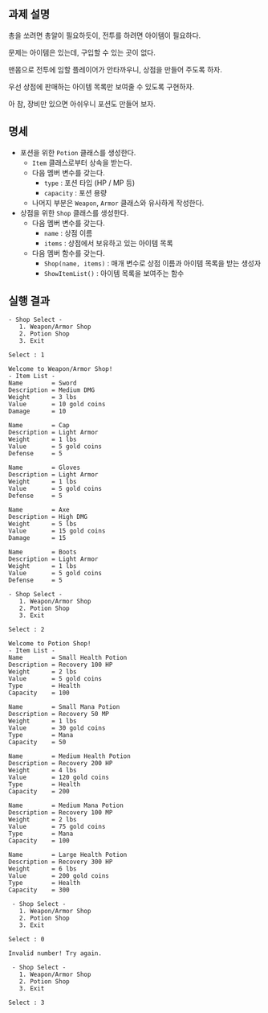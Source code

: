 ## 과제 설명

총을 쏘려면 총알이 필요하듯이, 전투를 하려면 아이템이 필요하다.

문제는 아이템은 있는데, 구입할 수 있는 곳이 없다.

맨몸으로 전투에 임할 플레이어가 안타까우니, 상점을 만들어 주도록 하자.

우선 상점에 판매하는 아이템 목록만 보여줄 수 있도록 구현하자.

아 참, 장비만 있으면 아쉬우니 포션도 만들어 보자.

## 명세

- 포션을 위한 `Potion` 클래스를 생성한다.
   - `Item` 클래스로부터 상속을 받는다.
   - 다음 멤버 변수를 갖는다.
      - `type` : 포션 타입 (HP / MP 등)
      - `capacity` : 포션 용량
   - 나머지 부분은 `Weapon`, `Armor` 클래스와 유사하게 작성한다.
- 상점을 위한 `Shop` 클래스를 생성한다.
   - 다음 멤버 변수를 갖는다.
      - `name` : 상점 이름
      - `items` : 상점에서 보유하고 있는 아이템 목록
   - 다음 멤버 함수를 갖는다.
      - `Shop(name, items)` : 매개 변수로 상점 이름과 아이템 목록을 받는 생성자
      - `ShowItemList()` : 아이템 목록을 보여주는 함수

## 실행 결과

```
- Shop Select -
   1. Weapon/Armor Shop
   2. Potion Shop
   3. Exit

Select : 1

Welcome to Weapon/Armor Shop!
- Item List -
Name        = Sword
Description = Medium DMG
Weight      = 3 lbs
Value       = 10 gold coins
Damage      = 10

Name        = Cap
Description = Light Armor
Weight      = 1 lbs
Value       = 5 gold coins
Defense     = 5

Name        = Gloves
Description = Light Armor
Weight      = 1 lbs
Value       = 5 gold coins
Defense     = 5

Name        = Axe
Description = High DMG
Weight      = 5 lbs
Value       = 15 gold coins
Damage      = 15

Name        = Boots
Description = Light Armor
Weight      = 1 lbs
Value       = 5 gold coins
Defense     = 5

- Shop Select -
   1. Weapon/Armor Shop
   2. Potion Shop
   3. Exit

Select : 2

Welcome to Potion Shop!
- Item List -
Name        = Small Health Potion
Description = Recovery 100 HP
Weight      = 2 lbs
Value       = 5 gold coins
Type        = Health
Capacity    = 100

Name        = Small Mana Potion
Description = Recovery 50 MP
Weight      = 1 lbs
Value       = 30 gold coins
Type        = Mana
Capacity    = 50

Name        = Medium Health Potion
Description = Recovery 200 HP
Weight      = 4 lbs
Value       = 120 gold coins
Type        = Health
Capacity    = 200

Name        = Medium Mana Potion
Description = Recovery 100 MP
Weight      = 2 lbs
Value       = 75 gold coins
Type        = Mana
Capacity    = 100

Name        = Large Health Potion
Description = Recovery 300 HP
Weight      = 6 lbs
Value       = 200 gold coins
Type        = Health
Capacity    = 300

 - Shop Select -
   1. Weapon/Armor Shop
   2. Potion Shop
   3. Exit
   
Select : 0

Invalid number! Try again.

 - Shop Select -
   1. Weapon/Armor Shop
   2. Potion Shop
   3. Exit

Select : 3
```